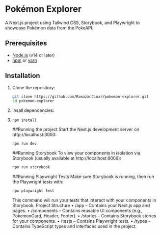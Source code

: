 # Pokémon Explorer

A Next.js project using Tailwind CSS, Storybook, and Playwright to showcase Pokémon data from the PokeAPI.

## Prerequisites

- [Node.js](https://nodejs.org/) (v14 or later)
- [npm](https://www.npmjs.com/) or [yarn](https://yarnpkg.com/)

## Installation

1. Clone the repository:

   ```bash
   git clone https://github.com/RamazanCinar/pokemon-explorer.git
   cd pokemon-explorer
   ```
2. Insall dependencies:
3. ```
   npm install
   ```

   ##Running the project
   Start the Next.js development server on http://localhost:3000:
   ```bash
   npm run dev
   ```
   ##Running Storybook
   To view your components in isolation via Storybook (usually available at http://localhost:6006):
   ```bash
   npm run storybook
   ```
   ##Running Playwright Tests
   Make sure Storybook is running, then run the Playwright tests with:
   ```bash
   npx playwright test
   ```
   This command will run your tests that interact with your components in Storybook.
Project Structure
	•	/app – Contains your Next.js app and pages.
	•	/components – Contains reusable UI components (e.g., PokemonCard, Header, Footer).
	•	/stories – Contains Storybook stories for your components.
	•	/tests – Contains Playwright tests.
	•	/types – Contains TypeScript types and interfaces used in the project.
